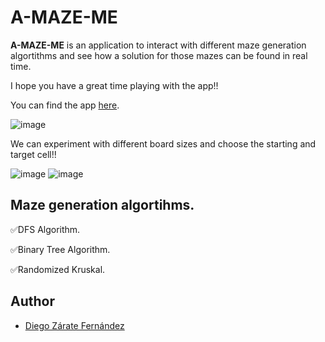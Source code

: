 # A-MAZE-ME
**A-MAZE-ME** is an application to interact with different maze generation algortithms and see how a solution for those mazes can be found in real time.

I hope you have a great time playing with the app!!

You can find the app [here](https://diegozaratefer.github.io/A-MAZE-ME/).

![image](https://github.com/diegoZarateFer/A-MAZE-ME/assets/99451650/62871385-b54a-43a6-887d-bfa3e14025c2)

We can experiment with different board sizes and choose the starting and target cell!!

![image](https://github.com/diegoZarateFer/A-MAZE-ME/assets/99451650/63fc70f8-9232-4437-8964-037fddcb2017)
![image](https://github.com/diegoZarateFer/A-MAZE-ME/assets/99451650/b5f59ece-28ff-48da-8dbb-af0232d38ef1)


## Maze generation algortihms.
✅DFS Algorithm.

✅Binary Tree Algorithm.

✅Randomized Kruskal.

## Author
- [Diego Zárate Fernández](https://github.com/diegoZarateFer)
